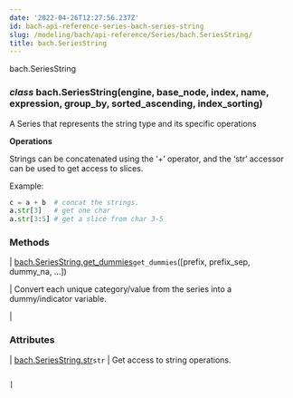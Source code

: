 ```yaml
---
date: '2022-04-26T12:27:56.237Z'
id: bach-api-reference-series-bach-series-string
slug: /modeling/bach/api-reference/Series/bach.SeriesString/
title: bach.SeriesString
---
```


bach.SeriesString


### _class_ bach.SeriesString(engine, base_node, index, name, expression, group_by, sorted_ascending, index_sorting)
A Series that represents the string type and its specific operations

**Operations**

Strings can be concatenated using the ‘+’ operator, and the ‘str’ accessor can be used to get access
to slices.

Example:

```python
c = a + b  # concat the strings.
a.str[3]   # get one char
a.str[3:5] # get a slice from char 3-5
```

<!-- !! processed by numpydoc !! -->
### Methods

| [bach.SeriesString.get_dummies](#bach.SeriesString.get_dummies)`get_dummies`([prefix, prefix_sep, dummy_na, ...])

 | Convert each unique category/value from the series into a dummy/indicator variable.

 |
### Attributes

| [bach.SeriesString.str](#bach.SeriesString.str)`str`
                                               | Get access to string operations.

                                                                                                                                                                   |
